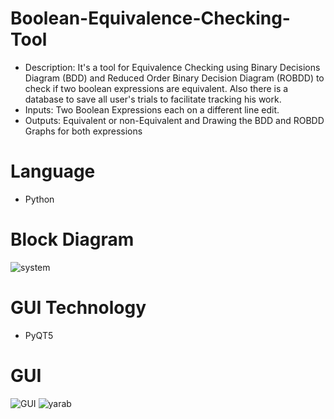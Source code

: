 # Boolean-Equivalence-Checking-Tool
- Description: It's a tool for Equivalence Checking using Binary Decisions Diagram (BDD) and Reduced Order Binary Decision Diagram (ROBDD) to check if two boolean expressions are equivalent.
 Also there is a database to save all user's trials to facilitate tracking his work. 
- Inputs: Two Boolean Expressions each on a different line edit.
- Outputs: Equivalent or non-Equivalent and Drawing the BDD and ROBDD Graphs for both expressions
# Language
- Python
# Block Diagram
![system](https://github.com/AbdelazizMG/Boolean-Equivalence-Checking-Tool/assets/68661639/11020694-7d7b-4d6a-b779-1be2144158dc)
# GUI Technology 
- PyQT5
# GUI
![GUI](https://github.com/AbdelazizMG/Boolean-Equivalence-Checking-Tool/assets/68661639/28235cb4-41c4-49e1-9bb4-01a271ef0b14)
![yarab](https://github.com/AbdelazizMG/Boolean-Equivalence-Checking-Tool/assets/68661639/b2de0c16-e113-4ce5-aec2-32ad77480346)



